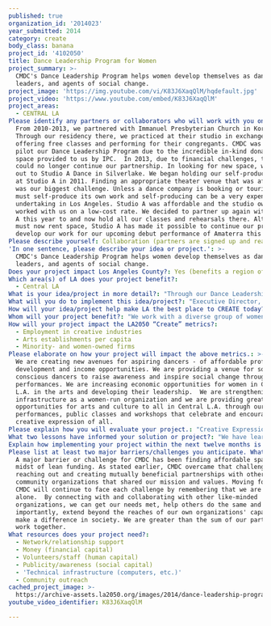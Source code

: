 ```yaml
---
published: true
organization_id: '2014023'
year_submitted: 2014
category: create
body_class: banana
project_id: '4102050'
title: Dance Leadership Program for Women
project_summary: >-
  CMDC's Dance Leadership Program helps women develop themselves as dancers,
  leaders, and agents of social change. 
project_image: 'https://img.youtube.com/vi/K83J6XaqQlM/hqdefault.jpg'
project_video: 'https://www.youtube.com/embed/K83J6XaqQlM'
project_areas:
  - CENTRAL LA
Please identify any partners or collaborators who will work with you on this project.: >-
  From 2010-2013, we partnered with Immanuel Presbyterian Church in Koreatown.
  Through our residency there, we practiced at their studio in exchange for
  offering free classes and performing for their congregants. CMDC was able to
  pilot our Dance Leadership Program due to the incredible in-kind donation of
  space provided to us by IPC.  In 2013, due to financial challenges, the church
  could no longer continue our partnership. In looking for new space, we reached
  out to Studio A Dance in Silverlake. We began holding our self-produced shows
  at Studio A in 2011. Finding an appropriate theater venue that was affordable
  was our biggest challenge. Unless a dance company is booking or touring, it
  must self-produce its own work and self-producing can be a very expensive
  undertaking in Los Angeles. Studio A was affordable and the studio owner
  worked with us on a low-cost rate. We decided to partner up again with Studio
  A this year to and now hold all our classes and rehearsals there. Although we
  must now rent space, Studio A has made it possible to continue our program and
  develop our work for our upcoming debut performance of Amaterra this Fall.  
Please describe yourself: Collaboration (partners are signed up and ready to hit the ground running!)
'In one sentence, please describe your idea or project.': >-
  CMDC's Dance Leadership Program helps women develop themselves as dancers,
  leaders, and agents of social change. 
Does your project impact Los Angeles County?: Yes (benefits a region of LA County)
Which area(s) of LA does your project benefit?:
  - Central LA
What is your idea/project in more detail?: "Through our Dance Leadership Program, CMDC works with two diverse cohorts of women annually to:\r\n•\tImprove their creative expression as dancers\r\n•\tSupport their personal growth as leaders\r\n•\tIncrease their social impact as community activists\r\n\r\nDancers rehearse twice a week and perform regularly with CMDC. Since the program's inception in 2010, the program has served @ 50 women in Los Angeles. We have created 3 new full-length works, self-produced 6 shows, and performed at many venues in and around Central Los Angeles. \r\n\r\n\r\n\r\n"
What will you do to implement this idea/project?: "Executive Director, Elena Sophia Kozak, runs the Dance Leadership Program. She is in charge of implementing the following activities:\r\n\r\n-recruit 5-10 new dancers twice a year \r\n-conduct two rehearsals a week \r\n-facilitate weekly personal sharing in circle\r\n-teach regular technique classes\r\n-invite dancers to teach each other on rotating basis for 15-30 min/wk\r\n-guide collaborative choreographic process of new works \r\n-book regular performance opportunities through the year\r\n-self-produce 1-2 shows per year \r\n-pay the dancers \r\n-offer individual dancers personal mentorship, professional development and growth opportunities within the company\r\n-administer pre- and post-program evaluations\r\n-set individual goals with each dancer and meet one-on-one to coach, assess, and help them reach their goals!\r\n\r\n\r\n\r\nShort-term Outcomes:\r\n-increase knowledge and skills of various dance techniques\r\n-gain confidence and self-awareness\r\n-increase sense of belonging and support\r\n-gain new economic growth opportunities\r\n-develop leadership skills\r\n-improve community participation \r\n-increase social awareness \r\n\r\nMedium Term Outcomes:\r\n-improve dance ability\r\n-increase health and emotional well-being\r\n-increase income \r\n-take on more leadership roles\r\n-get more involved in local community\r\n-increase social, environmental action \r\n\r\nLong-Term Outcomes:\r\n-see themselves as professional dancers\r\n-feel part/participate in community\r\n-improve socio-economic situation\r\n-become community leaders\r\n-improve social and environmental conditions in Central Los Angeles and beyond\r\n"
How will your idea/project help make LA the best place to CREATE today? In 2050?: "The life of a dancer in Los Angeles is economically challenging and many non-commercial dancers must work 2 or more jobs to support themselves while pursuing their dream. \r\n\r\nAdditionally, the women we work with our self-taught dancers because of the economic challenges they’ve experienced. Our dancers have encountered financial obstacles growing up and/or in young adulthood that have prevented them from receiving extensive dance training. Having low-income has created an economic barrier to becoming a working dancer in Los Angeles.\r\n\r\nCMDC seeks to provide economic growth opportunities to our participants that increase their income. By training our participants to become professional dancers with CMDC and by paying our dancers for their ongoing rehearsal and performance time, we hope to provide one model of what it looks like to help dancers thrive. \r\n\r\nAdditionally, CMDC's Dance Leadership Program offers young dancers the opportunity to receive holistic professional development training that supports them as leaders in whatever job or field they choose:\r\n\r\nAs one dancer states: \"CMDC gives me a comfortable space to explore that outlet and grow... It is constantly challenging me to be the best version of myself and pushes me to move outside of my own comfort zone. Dancing with CMDC has been transformative, healing, and radiantly inspiring. CMDC is a safe space where I have stepped into my power and gained confidence in my abilities. \" ~Ginger Alleyne\r\n\r\nTo meet the dancers and learn more about the program, please watch our video: http://www.criticalmassdancecompany.org/dance-leadership-program.html\r\n"
Whom will your project benefit?: "We work with a diverse group of women from Los Angeles, ages 20-40. Our participants are a diverse group of LGBT, low-income, and/or women of color. Many are self-taught dancers who have had limited dance experience or training. Due to financial barriers growing up and/or in young adulthood, most of our dancers come to us with little to no formal dance training. Yet all possess a love for dance, a natural gift for movement and a passion for dance as a tool for healing and transformation. \r\n\r\nCMDC's Dance Leadership Program helps women develop themselves as dancers, leaders, and agents of social change. Through our Dance Leadership Program, CMDC works with two diverse cohorts of women annually to:\r\n•\tImprove their creative expression as dancers\r\n•\tSupport their personal growth as leaders\r\n•\tIncrease their social impact as community activists\r\n"
How will your project impact the LA2050 “Create” metrics?:
  - Employment in creative industries
  - Arts establishments per capita
  - Minority- and women-owned firms
Please elaborate on how your project will impact the above metrics.: >-
  We are creating new avenues for aspiring dancers - of affordable professional
  development and income opportunities. We are providing a venue for socially
  conscious dancers to raise awareness and inspire social change through their
  performances. We are increasing economic opportunities for women in Central
  L.A. in the arts and developing their leadership.  We are strengthening our
  infrastructure as a women-run organization and we are providing greater
  opportunities for arts and culture to all in Central L.A. through our
  performances, public classes and workshops that celebrate and encourage the
  creative expression of all. 
Please explain how you will evaluate your project.: "Creative Expression and Dance Ability\r\nGoal #1: Our first goal is increasing our participants’ dance knowledge and skills, as measured by:\r\n\r\n•\tObjective #1: Demonstrate mastery of 10 core dance concepts that help with strength, extension, balance and flexibility\r\n•\tObjective #2: Demonstrate mastery in 3 or more CMDC props\r\n\r\nEvaluation tool:  Pre and post assessment of skill and knowledge acquisition\r\n\r\nPersonal Growth and Self-Esteem\r\nGoal #2: Our second goal is to increase our dancers’ sense of self- confidence and self-awareness, as measured by:\r\n•\tObjective #1: Improve self-confidence as a dancer \r\n•\tObjective #2: Reduce performance-related anxiety \r\n\r\nEvaluation tool: Pre- and post-survey to be filled out by dancers\r\n\r\nSocial Awareness and Leadership\r\nGoal #7: Our final goal is to expand dancers’ social awareness and expression of community leadership, as measured by:\r\n\r\n•\tObjective #1: Taking up leadership within CMDC\r\n•\tObjective #2: Educating the public about social issues using movement as a tool\r\n\r\nEvaluation tools: Existing data and data collected over time regarding dancers' volunteerism and performance time. Dancers are invited to volunteer at CMDC’s Dance from the Heart events, attend Advisory or Board meetings, teach classes or take on other tasks. Dancers educate the public through their performances, which raise awareness and inspire social action.\r\n\r\n\r\n"
What two lessons have informed your solution or project?: "We have learned several lessons about the healing power of dance that is community-based and focused on empowerment and growth.  These lessons have informed our project to such a degree that we’ve identified them as core values that we share in our organization\r\nCatalyzing social change: Dance helps people to understand the world and inspire social action \r\n\r\nTransforming from within: Dance helps people shift their thoughts and feelings, which can change the world\r\n\r\nDancing is healing: Dance supports health, wellness and personal growth on the physical, emotional, spiritual and mental levels. \r\n\r\nFull creative expression of all people: Through dance, we can encourage all\r\nhuman beings to unleash their creative potential and share their healing gifts \r\n\r\nRespecting the inherent value in all: Through dance, we can affirm that everyone has something\r\nimportant to contribute. \r\n\r\nCreating community: through dance, we can build strong, lasting relationships with each other that promote the personal, cultural social and economic well-being of all.\r\n"
Explain how implementing your project within the next twelve months is an achievable goal.: "We’ve been able to accomplish a lot in the last four years. We piloted the program on a volunteer-basis and with an in-kind space donation. Since the program's inception in 2010, the program has served @ 50 women in Los Angeles. We have created 3 new full-length works, self-produced 6 shows, and performed at many venues in and around Central Los Angeles. \r\n\r\nWe have laid a strong foundation and have a proven track record of success. We now request the funds to rent a formal dance studio space where we can practice, to stipend our dancers for their rehearsal and performance time, to increase the production value of our shows, and to compensate the Dance Leadership Program Director for her time coordinating the program. With your support, CMDC is confident that we can reach our goals in the next 12 months. \r\n"
Please list at least two major barriers/challenges you anticipate. What is your strategy for ensuring a successful implementation?: >-
  A major barrier or challenge for CMDC has been finding affordable space in the
  midst of lean funding. As stated earlier, CMDC overcame that challenge by
  reaching out and creating mutually beneficial partnerships with other
  community organizations that shared our mission and values. Moving forward,
  CMDC will continue to face each challenge by remembering that we are not
  alone.  By connecting with and collaborating with other like-minded
  organizations, we can get our needs met, help others do the same and most
  importantly, extend beyond the reaches of our own organizations' capacities to
  make a difference in society. We are greater than the sum of our parts when we
  work together.
What resources does your project need?:
  - Network/relationship support
  - Money (financial capital)
  - Volunteers/staff (human capital)
  - Publicity/awareness (social capital)
  - 'Technical infrastructure (computers, etc.)'
  - Community outreach
cached_project_image: >-
  https://archive-assets.la2050.org/images/2014/dance-leadership-program-for-women/img.youtube.com/vi/K83J6XaqQlM/hqdefault.jpg
youtube_video_identifier: K83J6XaqQlM

---
```

